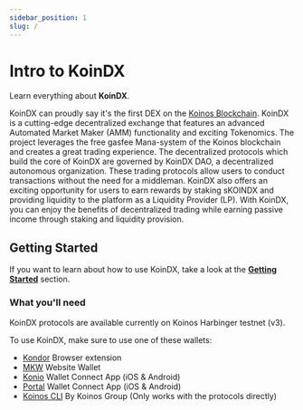```yaml
---
sidebar_position: 1
slug: /
---
```


# Intro to KoinDX

Learn everything about **KoinDX**.

KoinDX can proudly say it's the first DEX on the [Koinos Blockchain](https://koinos.io?utm_source=koindx-docs).
KoinDX is a cutting-edge decentralized exchange that features an advanced Automated Market Maker (AMM) functionality and exciting Tokenomics. The project leverages the free gasfee Mana-system of the Koinos blockchain and creates a great trading experience. The decentralized protocols which build the core of KoinDX are governed by KoinDX DAO, a decentralized autonomous organization. These trading protocols allow users to conduct transactions without the need for a middleman. KoinDX also offers an exciting opportunity for users to earn rewards by staking sKOINDX and providing liquidity to the platform as a Liquidity Provider (LP). With KoinDX, you can enjoy the benefits of decentralized trading while earning passive income through staking and liquidity provision.

## Getting Started

If you want to learn about how to use KoinDX, take a look at the [**Getting Started**](getting-started/connect.md) section.

### What you'll need

KoinDX protocols are available currently on Koinos Harbinger testnet (v3).

To use KoinDX, make sure to use one of these wallets:

- [Kondor](https://chrome.google.com/webstore/detail/kondor/ghipkefkpgkladckmlmdnadmcchefhjl?utm_source=koindx-docs) Browser extension
- [MKW](https://mykw.vercel.app?utm_source=koindx-docs) Website Wallet
- [Konio](http://konio.io?utm_source=koindx-docs) Wallet Connect App (iOS & Android)
- [Portal](http://portal.armana.io?utm_source=koindx-docs) Wallet Connect App (iOS & Android)
- [Koinos CLI](https://github.com/koinos/koinos-cli) By Koinos Group (Only works with the protocols directly)
